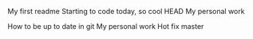 My first readme
Starting to code today, so cool
HEAD
My personal work

How to be up to date in git
My personal work
Hot fix
master
